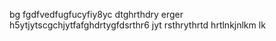 bg fgdfvedfugfucyfiy8yc
dtghrthdry
erger
h5ytjytscgchjytfafghdrtygfdsrthr6
jyt
rsthrythrtd
hrtlnkjnlkm lk
